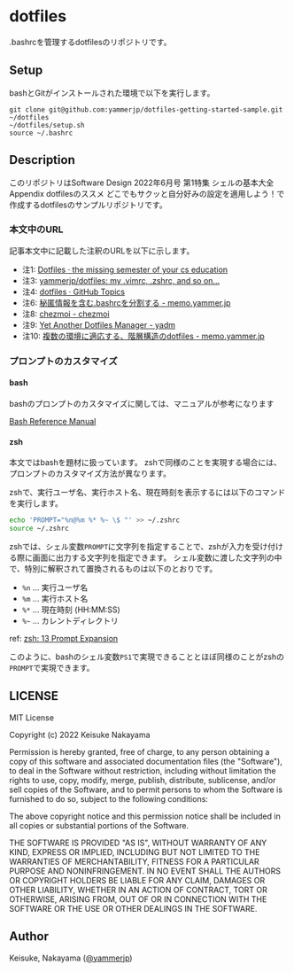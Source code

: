 # dotfiles

.bashrcを管理するdotfilesのリポジトリです。

## Setup

bashとGitがインストールされた環境で以下を実行します。

    git clone git@github.com:yammerjp/dotfiles-getting-started-sample.git ~/dotfiles
    ~/dotfiles/setup.sh
    source ~/.bashrc

## Description

このリポジトリはSoftware Design 2022年6月号 第1特集 シェルの基本大全 Appendix dotfilesのススメ どこでもサクッと自分好みの設定を適用しよう！で作成するdotfilesのサンプルリポジトリです。

### 本文中のURL

記事本文中に記載した注釈のURLを以下に示します。

- 注1: [Dotfiles · the missing semester of your cs education](https://missing.csail.mit.edu/2019/dotfiles/#organization)
- 注3: [yammerjp/dotfiles: my .vimrc, .zshrc, and so on...](https://github.com/yammerjp/dotfiles)
- 注4: [dotfiles · GitHub Topics](https://github.com/topics/dotfiles)
- 注6: [秘匿情報を含む.bashrcを分割する - memo.yammer.jp](https://memo.yammer.jp/posts/devide-bashrc)
- 注8: [chezmoi - chezmoi](https://www.chezmoi.io/)
- 注9: [Yet Another Dotfiles Manager - yadm](https://yadm.io/)
- 注10: [複数の環境に適応する、階層構造のdotfiles - memo.yammer.jp](https://memo.yammer.jp/posts/layered-dotfiles)

### プロンプトのカスタマイズ

#### bash

bashのプロンプトのカスタマイズに関しては、マニュアルが参考になります

[Bash Reference Manual](https://www.gnu.org/savannah-checkouts/gnu/bash/manual/bash.html#Controlling-the-Prompt)

#### zsh

本文ではbashを題材に扱っています。
zshで同様のことを実現する場合には、プロンプトのカスタマイズ方法が異なります。

zshで、実行ユーザ名、実行ホスト名、現在時刻を表示するには以下のコマンドを実行します。

```zsh
echo 'PROMPT="%n@%m %* %~ \$ "' >> ~/.zshrc
source ~/.zshrc
```

zshでは、シェル変数`PROMPT`に文字列を指定することで、zshが入力を受け付ける際に画面に出力する文字列を指定できます。
シェル変数に渡した文字列の中で、特別に解釈されて置換されるものは以下のとおりです。

- `%n` ... 実行ユーザ名
- `%m` ... 実行ホスト名
- `%*` ... 現在時刻 (HH:MM:SS)
- `%~` ... カレントディレクトリ

ref: [zsh: 13 Prompt Expansion](https://zsh.sourceforge.io/Doc/Release/Prompt-Expansion.html)

このように、bashのシェル変数`PS1`で実現できることとほぼ同様のことがzshの`PROMPT`で実現できます。

## LICENSE

MIT License

Copyright (c) 2022 Keisuke Nakayama

Permission is hereby granted, free of charge, to any person obtaining a copy
of this software and associated documentation files (the "Software"), to deal
in the Software without restriction, including without limitation the rights
to use, copy, modify, merge, publish, distribute, sublicense, and/or sell
copies of the Software, and to permit persons to whom the Software is
furnished to do so, subject to the following conditions:

The above copyright notice and this permission notice shall be included in all
copies or substantial portions of the Software.

THE SOFTWARE IS PROVIDED "AS IS", WITHOUT WARRANTY OF ANY KIND, EXPRESS OR
IMPLIED, INCLUDING BUT NOT LIMITED TO THE WARRANTIES OF MERCHANTABILITY,
FITNESS FOR A PARTICULAR PURPOSE AND NONINFRINGEMENT. IN NO EVENT SHALL THE
AUTHORS OR COPYRIGHT HOLDERS BE LIABLE FOR ANY CLAIM, DAMAGES OR OTHER
LIABILITY, WHETHER IN AN ACTION OF CONTRACT, TORT OR OTHERWISE, ARISING FROM,
OUT OF OR IN CONNECTION WITH THE SOFTWARE OR THE USE OR OTHER DEALINGS IN THE
SOFTWARE.

## Author

Keisuke, Nakayama ([@yammerjp](https://github.com/yammerjp))
